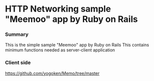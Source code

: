 # HTTP Networking sample "Meemoo" app by Ruby on Rails

### Summary

This is the simple sample "Meemoo" app by Ruby on Rails
This contains minimum functions needed as server-client application

### Client side
https://github.com/yogoken/Memo/tree/master
